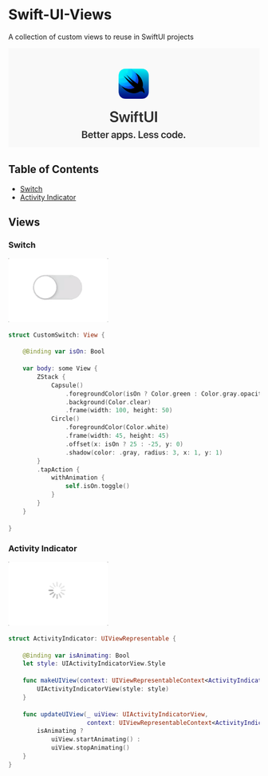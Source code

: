 # Swift-UI-Views

A collection of custom views to reuse in SwiftUI projects

![swiftui-logo](swiftui.png)

## Table of Contents

- [Switch](#switch)
- [Activity Indicator](#activity-indicator)

## Views

### Switch

 ![switch-gif](switch.gif)

```swift
struct CustomSwitch: View {

    @Binding var isOn: Bool

    var body: some View {
        ZStack {
            Capsule()
                .foregroundColor(isOn ? Color.green : Color.gray.opacity(0.35))
                .background(Color.clear)
                .frame(width: 100, height: 50)
            Circle()
                .foregroundColor(Color.white)
                .frame(width: 45, height: 45)
                .offset(x: isOn ? 25 : -25, y: 0)
                .shadow(color: .gray, radius: 3, x: 1, y: 1)
        }
        .tapAction {
            withAnimation {
                self.isOn.toggle()
            }
        }
    }

}
```

### Activity Indicator

![indicator-gif](indicator.gif)

```swift
struct ActivityIndicator: UIViewRepresentable {

    @Binding var isAnimating: Bool
    let style: UIActivityIndicatorView.Style

    func makeUIView(context: UIViewRepresentableContext<ActivityIndicator>) -> UIActivityIndicatorView {
        UIActivityIndicatorView(style: style)
    }

    func updateUIView(_ uiView: UIActivityIndicatorView,
                      context: UIViewRepresentableContext<ActivityIndicator>) {
        isAnimating ?
            uiView.startAnimating() :
            uiView.stopAnimating()
    }
}
```
